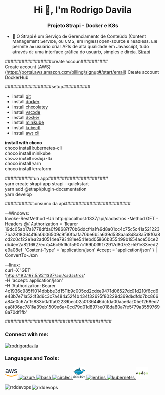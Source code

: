 <h1 align="center">Hi 👋, I'm Rodrigo Davila</h1>
<h3 align="center">Projeto Strapi - Docker e K8s</h3>

- 🔭 O Strapi é um Serviço de Gerenciamento de Conteúdo (Content Management Service, ou CMS, em inglês) open-source e headless. Ele permite ao usuário criar APIs de alta qualidade em Javascript, tudo através de uma interface gráfica do usuário, simples e direta. [Strapi](https://docs.strapi.io/dev-docs/installation/cli)

#################create accoun########## </br>
Create account [AWS}(https://portal.aws.amazon.com/billing/signup#/start/email)
Create account [DockerHub](https://hub.docker.com/signup)

#################setup########## </br>
- install [git](https://git-scm.com/downloads)
- install [docker](https://docs.docker.com/engine/install/)
- install [chocolatey](https://chocolatey.org/install)
- install [vscode](https://code.visualstudio.com/download)
- install [docker](https://docs.docker.com/engine/reference/commandline/)
- install [minikube](https://minikube.sigs.k8s.io/docs/start/)
- install [kubectl](https://kubernetes.io/docs/tasks/tools/install-kubectl-windows/)
- install [aws cli](https://docs.aws.amazon.com/cli/latest/userguide/getting-started-install.html)

**install with choco** </br>
choco install kubernetes-cli </br>
choco install minikube </br>
choco install nodejs-lts </br>
choco install yarn </br>
choco install terraform </br>

##########run app###################### </br>
yarn create strapi-app strapi --quickstart </br>
yarn add @strapi/plugin-documentation </br>
yarn develop </br>

##########consumo da api######################## </br>

--Windows: </br>
  Invoke-RestMethod -Uri http://localhost:1337/api/cadastros -Method GET -Headers @{
    Authorization = 'Bearer 19dc05ab17a8778dfda0f98687f70b6ddcf4a1fe9d8a01cc4c75d5c41a5212237ba2818064416a0b06509c9f60fbafa70be6b5a639d538aaa848a8a518f0a8cd2c0cf22e1ea2ad0514ea792481ee541ebd05866b355499b1954ace50ce2db4ee2a82f6627ec7a46c95f9c15907c169b039f72917d807e2e591e33eed2e9a08ef'
    'Content-Type' = 'application/json'
    Accept = 'application/json'
} | ConvertTo-Json

--linux: </br>
curl -X 'GET' \
  'http://192.168.5.82:1337/api/cadastros' \
  -H 'accept: application/json' \
  -H 'Authorization: Bearer 4c1936c985f5014dbbbe3d1511b9c005cd2cdde9471d06527dc01d210f6cd6e43b7e71a52df3d6c3c7a484a52f4b434f32695f80229d369dbdfdd7bc866a84e0c67aff6883b0a1fa02239bec02a0136446dcfda00aae6a205ef268ed7ea8f06ac7818a39eb1509e6a40cd79d01d897be018da80a7fe5779a35597698a70df1fb'

#######################################

<h3 align="left">Connect with me:</h3>
<p align="left">
<a href="https://linkedin.com/in/rodrigordavila" target="blank"><img align="center" src="https://raw.githubusercontent.com/rahuldkjain/github-profile-readme-generator/master/src/images/icons/Social/linked-in-alt.svg" alt="rodrigordavila" height="30" width="40" /></a>
</p>

<h3 align="left">Languages and Tools:</h3>
<p align="left"> <a href="https://aws.amazon.com" target="_blank" rel="noreferrer"> <img src="https://raw.githubusercontent.com/devicons/devicon/master/icons/amazonwebservices/amazonwebservices-original-wordmark.svg" alt="aws" width="40" height="40"/> </a> <a href="https://azure.microsoft.com/en-in/" target="_blank" rel="noreferrer"> <img src="https://www.vectorlogo.zone/logos/microsoft_azure/microsoft_azure-icon.svg" alt="azure" width="40" height="40"/> </a> <a href="https://www.gnu.org/software/bash/" target="_blank" rel="noreferrer"> <img src="https://www.vectorlogo.zone/logos/gnu_bash/gnu_bash-icon.svg" alt="bash" width="40" height="40"/> </a> <a href="https://circleci.com" target="_blank" rel="noreferrer"> <img src="https://www.vectorlogo.zone/logos/circleci/circleci-icon.svg" alt="circleci" width="40" height="40"/> </a> <a href="https://www.docker.com/" target="_blank" rel="noreferrer"> <img src="https://raw.githubusercontent.com/devicons/devicon/master/icons/docker/docker-original-wordmark.svg" alt="docker" width="40" height="40"/> </a> <a href="https://www.jenkins.io" target="_blank" rel="noreferrer"> <img src="https://www.vectorlogo.zone/logos/jenkins/jenkins-icon.svg" alt="jenkins" width="40" height="40"/> </a> <a href="https://kubernetes.io" target="_blank" rel="noreferrer"> <img src="https://www.vectorlogo.zone/logos/kubernetes/kubernetes-icon.svg" alt="kubernetes" width="40" height="40"/> </a> <a href="https://nodejs.org" target="_blank" rel="noreferrer"> <img src="https://raw.githubusercontent.com/devicons/devicon/master/icons/nodejs/nodejs-original-wordmark.svg" alt="nodejs" width="40" height="40"/> </a> </p>

<p><img align="left" src="https://github-readme-stats.vercel.app/api/top-langs?username=rrddevops&show_icons=true&locale=en&layout=compact" alt="rrddevops" /></p>

<p>&nbsp;<img align="center" src="https://github-readme-stats.vercel.app/api?username=rrddevops&show_icons=true&locale=en" alt="rrddevops" /></p>
